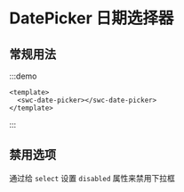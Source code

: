 # DatePicker 日期选择器

## 常规用法


:::demo
```vue
<template>
  <swc-date-picker></swc-date-picker>
</template>
```
:::

## 禁用选项

通过给 `select` 设置 `disabled` 属性来禁用下拉框

